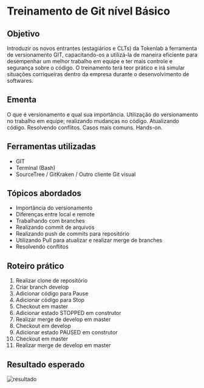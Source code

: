 # Treinamento de Git nível Básico

## Objetivo
Introduzir os novos entrantes (estagiários e CLTs) da Tokenlab à ferramenta de versionamento GIT, capacitando-os a utilizá-la de maneira eficiente para desempenhar um melhor trabalho em equipe e ter mais controle e segurança sobre o código. O treinamento terá teor prático e irá simular situações corriqueiras dentro da empresa durante o desenvolvimento de softwares.

## Ementa
O que é versionamento e qual sua importância. Utilização do versionamento no trabalho em equipe; realizando mudanças no código. Atualizando código. Resolvendo conflitos. Casos mais comuns. Hands-on.

## Ferramentas utilizadas
* GIT
* Terminal (Bash)
* SourceTree / GitKraken / Outro cliente Git visual

## Tópicos abordados
* Importância do versionamento
* Diferenças entre local e remote
* Trabalhando com branches
* Realizando commit de arquivos
* Realizando push de commits para repositório
* Utilizando Pull para atualizar e realizar merge de branches
* Resolvendo conflitos

## Roteiro prático
1. Realizar clone de repositório
1. Criar branch develop
1. Adicionar código para Pause
1. Adicionar código para Stop
1. Checkout em master
1. Adicionar estado STOPPED em construtor
1. Realizar merge de develop em master
1. Checkout em develop
1. Adicionar estado PAUSED em construtor
1. Checkout em master
1. Realizar merge de develop em master

## Resultado esperado
![resultado](https://s19.postimg.org/oeu4tr84z/Screen_Shot_2017-04-17_at_11.51.40.png)

